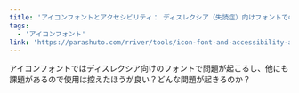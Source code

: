 ```yaml
---
title: 'アイコンフォントとアクセシビリティ： ディスレクシア（失読症）向けフォントでの表示問題について'
tags:
  - 'アイコンフォント'
link: 'https://parashuto.com/rriver/tools/icon-font-and-accessibility-and-dyslexia'
---
```


アイコンフォントではディスレクシア向けのフォントで問題が起こるし、他にも課題があるので使用は控えたほうが良い？どんな問題が起きるのか？
